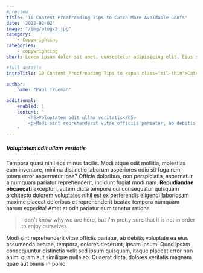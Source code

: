 ```yaml
---
#preview
title: '10 Content Proofreading Tips to Catch More Avoidable Goofs'
date: '2022-02-02'
image: "/img/blog/5.jpg"
category:
    - Copywrighting
categories:
    - copywrighting
short: Lorem ipsum dolor sit amet, consectetur adipisicing elit. Eius sequi commodi dignissimos.

#full details
introTitle: 10 Content Proofreading Tips to <span class="mil-thin">Catch</span><br> More Avoidable <span class="mil-thin">Goofs</span>

author:
    name: "Paul Trueman"

additional:
    enabled: 1
    content: "
        <h5>Voluptatem odit ullam veritatis</h5>
        <p>Modi sint reprehenderit vitae officiis pariatur, ab debitis voluptate ea eius assumenda beatae, tempora, dolores deserunt, ipsam ipsum! Quod ipsam consequuntur distinctio velit sed ipsum quisquam, itaque placeat error non animi quam aut similique nulla ab. Quaerat dicta, dolores veritatis magnam quae aut omnis in porro.</p>
    "
---
```


##### Voluptatem odit ullam veritatis

Tempora quasi nihil eos minus facilis. Modi atque odit mollitia, molestias eum inventore, minima distinctio laborum
asperiores odio sit fuga rem, totam error aspernatur ipsa? Officia doloribus, non perspiciatis, aspernatur a numquam
pariatur reprehenderit, incidunt fugiat modi nam. **Repudiandae obcaecati** excepturi, autem dicta tempore qui
consequatur quisquam architecto dolorem voluptates nihil est ex perferendis eligendi laboriosam maxime placeat doloribus
et reprehenderit beatae tempora numquam harum expedita! Amet at odit pariatur eum tenetur ratione

> I don't know why we are here, but I'm pretty sure that it is not in order to enjoy ourselves.

Modi sint reprehenderit vitae officiis pariatur, ab debitis voluptate ea eius assumenda beatae, tempora, dolores
deserunt, ipsam ipsum! Quod ipsam consequuntur distinctio velit sed ipsum quisquam, itaque placeat error non animi quam
aut similique nulla ab. Quaerat dicta, dolores veritatis magnam quae aut omnis in porro.
